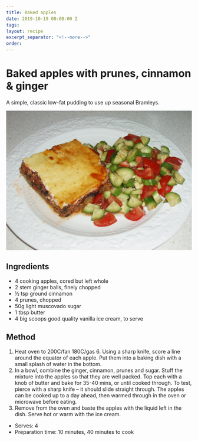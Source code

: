 ```yaml
---
title: Baked apples
date: 2019-10-19 00:00:00 Z
tags:
layout: recipe
excerpt_separator: "<!--more-->"
order:
---
```


# Baked apples with prunes, cinnamon & ginger

A simple, classic low-fat pudding to use up seasonal Bramleys.

<!--more-->

[![Moussaka](/_uploads/moussaka.jpg)](/_uploads/moussaka.jpg)

## Ingredients

- 4 cooking apples, cored but left whole
- 2 stem ginger balls, finely chopped
- ½ tsp ground cinnamon
- 4 prunes, chopped
- 50g light muscovado sugar
- 1 tbsp butter
- 4 big scoops good quality vanilla ice cream, to serve



## Method

1.	Heat oven to 200C/fan 180C/gas 6. Using a sharp knife, score a line around the equator of each apple. Put them into a baking dish with a small splash of water in the bottom.
2.	In a bowl, combine the ginger, cinnamon, prunes and sugar. Stuff the mixture into the apples so that they are well packed. Top each with a knob of butter and bake for 35-40 mins, or until cooked through. To test, pierce with a sharp knife – it should slide straight through. The apples can be cooked up to a day ahead, then warmed through in the oven or microwave before eating.
3.	Remove from the oven and baste the apples with the liquid left in the dish. Serve hot or warm with the ice cream.


- Serves: 4
- Preparation time: 10 minutes, 40 minutes to cook
